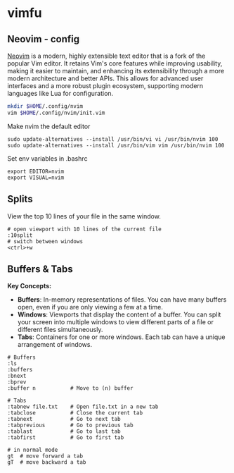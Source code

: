 # vimfu

## Neovim - config 
[Neovim](https://neovim.io/doc/) is a modern, highly extensible text editor that is a fork of the popular Vim editor. It retains Vim's core features while improving usability, making it easier to maintain, and enhancing its extensibility through a more modern architecture and better APIs. This allows for advanced user interfaces and a more robust plugin ecosystem, supporting modern languages like Lua for configuration. 

```bash
mkdir $HOME/.config/nvim
vim $HOME/.config/nvim/init.vim
```

Make nvim the default editor
```
sudo update-alternatives --install /usr/bin/vi vi /usr/bin/nvim 100
sudo update-alternatives --install /usr/bin/vim vim /usr/bin/nvim 100
```
Set env variables in .bashrc
```
export EDITOR=nvim
export VISUAL=nvim
```

## Splits 
View the top 10 lines of your file in the same window.
```
# open viewport with 10 lines of the current file
:10split
# switch between windows
<ctrl>+w
```

## Buffers & Tabs
**Key Concepts:**
- **Buffers**: In-memory representations of files. You can have many buffers open, even if you are only viewing a few at a time.
- **Windows**: Viewports that display the content of a buffer. You can split your screen into multiple windows to view different parts of a file or different files simultaneously.
- **Tabs**: Containers for one or more windows. Each tab can have a unique arrangement of windows.

```
# Buffers
:ls
:buffers
:bnext
:bprev
:buffer n           # Move to (n) buffer

# Tabs
:tabnew file.txt    # Open file.txt in a new tab
:tabclose           # Close the current tab
:tabnext            # Go to next tab
:tabprevious        # Go to previous tab
:tablast            # Go to last tab
:tabfirst           # Go to first tab

# in normal mode
gt  # move forward a tab
gT  # move backward a tab
```


